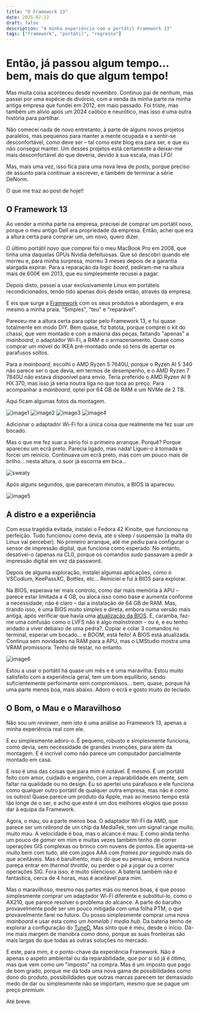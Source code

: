 ```yaml
---
title: "O Framework 13"
date: 2025-07-22
draft: false
description: "A minha experiência com o portátil Framework 13"
tags: ["framework", "portátil", "regresso"]
---
```


# Então, já passou algum tempo... bem, mais do que algum tempo!

Mas muita coisa aconteceu desde novembro. Continuo pai de nenhum, mas passei por uma espécie de divórcio, com a venda da minha parte na minha antiga empresa que fundei em 2012, em maio passado. Foi triste, mas também um alívio após um 2024 caótico e neurótico, mas isso é uma outra história para partilhar.

Não comecei nada de novo entretanto, à parte de alguns novos projetos paralelos, mas pequenos para manter a mente ocupada e a sentir-se desconfortável, como deve ser – tal como este blog era para ser, e que eu não consegui manter. Um desses projetos está certamente a deixar-me mais desconfortável do que deveria, devido à sua escala, mas LFG!

Mas, mais uma vez, isso fica para uma nova leva de posts, porque preciso de assunto para continuar a escrever, e também de terminar a série DeNorm.

O que me traz ao post de hoje!!

## O Framework 13

Ao vender a minha parte na empresa, precisei de comprar um portátil novo, porque o meu antigo Dell era propriedade da empresa. Então, achei que era a altura certa para comprar um, um novo, quero dizer.

O último portátil novo que comprei foi o meu MacBook Pro em 2008, que tinha uma daquelas GPUs Nvidia defeituosas. Que só descobri quando ele morreu e, para minha surpresa, morreu 3 meses depois de a garantia alargada expirar. Para a reparação da *logic board*, pediram-me na altura mais de 600€ em 2013, que eu simplesmente recusei a pagar.

Depois disto, passei a usar exclusivamente Linux em portáteis recondicionados, tendo tido apenas dois desde então, através da empresa.

E eis que surge a [Framework](https://frame.work/pt/en) com os seus produtos e abordagem, e era mesmo a minha praia. "Simples", "teu" e "reparável".

Pareceu-me a altura certa para optar pelo Framework 13, e fui quase totalmente em modo DIY. Bem quase, fiz batota, porque comprei o kit do chassi, que vem montado e com a maioria das peças, faltando "apenas" a *mainboard*, o adaptador Wi-Fi, a RAM e o armazenamento. Quase como comprar um móvel do IKEA pré-montado onde só tens de apertar os parafusos soltos.

Para a *mainboard*, escolhi o AMD Ryzen 5 7640U, porque o Ryzen AI 5 340 não parece ser o que devia, em termos de desempenho, e o AMD Ryzen 7 7840U não estava disponível para envio. Teria preferido o AMD Ryzen AI 9 HX 370, mas isso já seria noutra liga no que toca ao preço. Para acompanhar a *mainboard*, optei por 64 GB de RAM e um NVMe de 2 TB.

Aqui ficam algumas fotos da montagem.

![image1](img/1.jpg)
![image2](img/2.jpg)
![image3](img/3.jpg)
![image4](img/4.jpg)

Adicionar o adaptador Wi-Fi foi a única coisa que realmente me fez suar um bocado.

Mas o que me fez suar a sério foi o primeiro arranque. Porquê? Porque apareceu um ecrã preto. Parecia ligado, mas nada! Liguei-o à tomada e forcei um reinício. Continuava um ecrã preto, mas com um pouco mais de brilho... nesta altura, o suor já escorria em bica...

![sweaty](img/huh.gif)

Após alguns segundos, que pareceram minutos, a BIOS lá apareceu.

![image5](img/5.jpg)

## A distro e a experiência

Com essa tragédia evitada, instalei o Fedora 42 Kinoite, que funcionou na perfeição. Tudo funcionou como devia, até o sleep / suspensão (a malta do Linux vai perceber). No primeiro arranque, até me pediu para configurar o sensor de impressão digital, que funciona como esperado. No entanto, desativei-o (apenas na CLI), porque os comandos *sudo* passavam a pedir a impressão digital em vez da password.

Depois de alguma exploração, instalei algumas aplicações, como o VSCodium, KeePassXC, Bottles, etc... Reiniciei e fui à BIOS para explorar.

Na BIOS, esperava ter mais controlo, como dar mais memória à APU – parece estar limitada a 4 GB, ou aloca isso como base e aumenta conforme a necessidade; não é claro – daí a instalação de 64 GB de RAM. Mas, tirando isso, é uma BIOS muito simples e direta, embora numa versão mais antiga, após verificar que havia uma [atualização da BIOS](https://knowledgebase.frame.work/en_us/framework-laptop-13-bios-and-driver-releases-amd-ryzen-7040-series-r1rXGVL16S). E, caramba, faz-me uma confusão como o LVFS não é algo *mainstream* – ou é, e eu tenho andado a viver debaixo de uma pedra?. Copiar e colar 3 comandos no terminal, esperar um bocado... e BOOM, está feito! A BIOS está atualizada. Continua sem novidades na RAM para a APU, mas o LMStudio mostra uma VRAM promissora. Tenho de testar, no entanto.

![image6](img/6.jpg)

Estou a usar o portátil há quase um mês e é uma maravilha. Estou muito satisfeito com a experiência geral, tem um bom equilíbrio, sendo suficientemente performante sem compromissos... bem, quase, porque há uma parte menos boa, mais abaixo. Adoro o ecrã e gosto muito do teclado.

## O Bom, o Mau e o Maravilhoso

Não sou um *reviewer*, nem isto é uma análise ao Framework 13, apenas a minha experiência real com ele.

E eu simplesmente adoro-o. É pequeno, robusto e simplesmente funciona, como devia, sem necessidade de grandes invenções, para além da montagem. E é incrível como não parece um computador parcialmente montado em casa.

E isso é uma das coisas que para mim é notável. É mesmo. É um portátil feito com amor, cuidado e engenho, com a reparabilidade em mente, sem faltar na qualidade ou no design. Eu só apertei uns parafusos e ele funciona como qualquer outro portátil de qualquer outra empresa, mas não é como os outros! Quase parece um produto da Apple, mas ao mesmo tempo está tão longe de o ser, e acho que este é um dos melhores elogios que posso dar à equipa da Framework.

Agora, o mau, ou a parte menos boa. O adaptador WI-FI da AMD, que parece ser um *rebrand* de um chip da MediaTek, tem um signal range muito, muito mau. A velocidade é boa, mas o alcance é mau. E como ainda tenho um pouco de *gamer* em mim e muitas vezes também tenho de correr operações GIS complexas ou brinco com nuvens de pontos. Ele aguenta-se muito bem com tudo, até com jogos AAA com *frames por segundo* mais do que aceitáveis. Mas é barulhento, mais do que eu pensava, embora nunca pareça entrar em *thermal throttle*, ou perder o pé a jogar ou a correr operações SIG. Fora isso, é muito silencioso. A bateria também não é fantástica, cerca de 4 horas, mas é aceitável para mim.

Mas o maravilhoso, mesmo nas partes más ou menos boas, é que posso simplesmente comprar um adaptador Wi-Fi diferente e substituí-lo, como o AX210, que parece resolver o problema do alcance. A parte do barulho provavelmente pode ser um pouco mitigada com uma folha PTM, o que provavelmente farei no futuro. Ou posso simplesmente comprar uma nova *mainboard* e usar esta como um *homelab* / *media hub*. Da bateria tenho de explorar a configuração do [TuneD.](https://docs.redhat.com/en/documentation/red_hat_enterprise_linux/8/html/monitoring_and_managing_system_status_and_performance/getting-started-with-tuned_monitoring-and-managing-system-status-and-performance=) Mas sinto que é meu, desde o início. Dá-me mais margem de manobra como dono, porque as suas fronteiras são mais largas do que todas as outras soluções no mercado.

E este, para mim, é o ponto-chave da experiência Framework. Não é apenas o aspeto ambiental ou da reparabilidade, que por si só já é ótimo, mas que vem como um "imposto" na compra. Mas é um imposto que pago de bom grado, porque me dá toda uma nova gama de possibilidades como dono do produto, possibilidades que outras marcas parecem ter demasiado medo de dar ou simplesmente não se importam, mesmo que se pague um preço *premium*.

Até breve.
